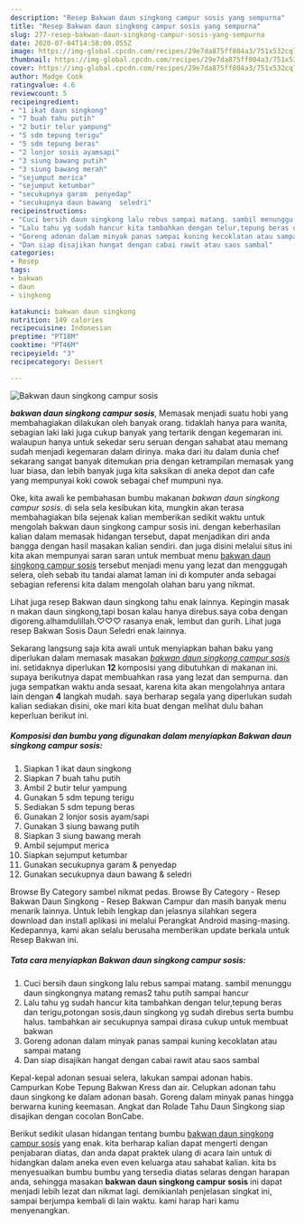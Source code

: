 ```yaml
---
description: "Resep Bakwan daun singkong campur sosis yang sempurna"
title: "Resep Bakwan daun singkong campur sosis yang sempurna"
slug: 277-resep-bakwan-daun-singkong-campur-sosis-yang-sempurna
date: 2020-07-04T14:58:00.055Z
image: https://img-global.cpcdn.com/recipes/29e7da875ff804a3/751x532cq70/bakwan-daun-singkong-campur-sosis-foto-resep-utama.jpg
thumbnail: https://img-global.cpcdn.com/recipes/29e7da875ff804a3/751x532cq70/bakwan-daun-singkong-campur-sosis-foto-resep-utama.jpg
cover: https://img-global.cpcdn.com/recipes/29e7da875ff804a3/751x532cq70/bakwan-daun-singkong-campur-sosis-foto-resep-utama.jpg
author: Madge Cook
ratingvalue: 4.6
reviewcount: 5
recipeingredient:
- "1 ikat daun singkong"
- "7 buah tahu putih"
- "2 butir telur yampung"
- "5 sdm tepung terigu"
- "5 sdm tepung beras"
- "2 lonjor sosis ayamsapi"
- "3 siung bawang putih"
- "3 siung bawang merah"
- "sejumput merica"
- "sejumput ketumbar"
- "secukupnya garam  penyedap"
- "secukupnya daun bawang  seledri"
recipeinstructions:
- "Cuci bersih daun singkong lalu rebus sampai matang. sambil menunggu daun singkongnya matang remas2 tahu putih sampai hancur"
- "Lalu tahu yg sudah hancur kita tambahkan dengan telur,tepung beras dan terigu,potongan sosis,daun singkong yg sudah direbus serta bumbu halus. tambahkan air secukupnya sampai dirasa cukup untuk membuat bakwan"
- "Goreng adonan dalam minyak panas sampai kuning kecoklatan atau sampai matang"
- "Dan siap disajikan hangat dengan cabai rawit atau saos sambal"
categories:
- Resep
tags:
- bakwan
- daun
- singkong

katakunci: bakwan daun singkong 
nutrition: 149 calories
recipecuisine: Indonesian
preptime: "PT18M"
cooktime: "PT46M"
recipeyield: "3"
recipecategory: Dessert

---
```



![Bakwan daun singkong campur sosis](https://img-global.cpcdn.com/recipes/29e7da875ff804a3/751x532cq70/bakwan-daun-singkong-campur-sosis-foto-resep-utama.jpg)

<b><i>bakwan daun singkong campur sosis</i></b>, Memasak menjadi suatu hobi yang membahagiakan dilakukan oleh banyak orang. tidaklah hanya para wanita, sebagian laki laki juga cukup banyak yang tertarik dengan kegemaran ini. walaupun hanya untuk sekedar seru seruan dengan sahabat atau memang sudah menjadi kegemaran dalam dirinya. maka dari itu dalam dunia chef sekarang sangat banyak ditemukan pria dengan ketrampilan memasak yang luar biasa, dan lebih banyak juga kita saksikan di aneka depot dan cafe yang mempunyai koki cowok sebagai chef mumpuni nya.

Oke, kita awali ke pembahasan bumbu makanan <i>bakwan daun singkong campur sosis</i>. di sela sela kesibukan kita, mungkin akan terasa membahagiakan bila sejenak kalian memberikan sedikit waktu untuk mengolah bakwan daun singkong campur sosis ini. dengan keberhasilan kalian dalam memasak hidangan tersebut, dapat menjadikan diri anda bangga dengan hasil masakan kalian sendiri. dan juga disini melalui situs ini kita akan mempunyai saran saran untuk membuat menu <u>bakwan daun singkong campur sosis</u> tersebut menjadi menu yang lezat dan menggugah selera, oleh sebab itu tandai alamat laman ini di komputer anda sebagai sebagian referensi kita dalam mengolah olahan baru yang nikmat.

Lihat juga resep Bakwan daun singkong tahu enak lainnya. Kepingin masak n makan daun singkong,tapi bosan kalau hanya direbus.saya coba dengan digoreng.alhamdulillah.♡♡♡ rasanya enak, lembut dan gurih. Lihat juga resep Bakwan Sosis Daun Seledri enak lainnya.


Sekarang langsung saja kita awali untuk menyiapkan bahan baku yang diperlukan dalam memasak masakan <u><i>bakwan daun singkong campur sosis</i></u> ini. setidaknya diperlukan <b>12</b> komposisi yang dibutuhkan di makanan ini. supaya berikutnya dapat membuahkan rasa yang lezat dan sempurna. dan juga sempatkan waktu anda sesaat, karena kita akan mengolahnya antara lain dengan <b>4</b> langkah mudah. saya berharap segala yang diperlukan sudah kalian sediakan disini, oke mari kita buat dengan melihat dulu bahan keperluan berikut ini.

<!--inarticleads1-->

##### Komposisi dan bumbu yang digunakan dalam menyiapkan Bakwan daun singkong campur sosis:

1. Siapkan 1 ikat daun singkong
1. Siapkan 7 buah tahu putih
1. Ambil 2 butir telur yampung
1. Gunakan 5 sdm tepung terigu
1. Sediakan 5 sdm tepung beras
1. Gunakan 2 lonjor sosis ayam/sapi
1. Gunakan 3 siung bawang putih
1. Siapkan 3 siung bawang merah
1. Ambil sejumput merica
1. Siapkan sejumput ketumbar
1. Gunakan secukupnya garam &amp; penyedap
1. Gunakan secukupnya daun bawang &amp; seledri


Browse By Category sambel nikmat pedas. Browse By Category - Resep Bakwan Daun Singkong - Resep Bakwan Campur dan masih banyak menu menarik lainnya. Untuk lebih lengkap dan jelasnya silahkan segera download dan install aplikasi ini melalui Perangkat Android masing-masing. Kedepannya, kami akan selalu berusaha memberikan update berkala untuk Resep Bakwan ini. 

<!--inarticleads2-->

##### Tata cara menyiapkan Bakwan daun singkong campur sosis:

1. Cuci bersih daun singkong lalu rebus sampai matang. sambil menunggu daun singkongnya matang remas2 tahu putih sampai hancur
1. Lalu tahu yg sudah hancur kita tambahkan dengan telur,tepung beras dan terigu,potongan sosis,daun singkong yg sudah direbus serta bumbu halus. tambahkan air secukupnya sampai dirasa cukup untuk membuat bakwan
1. Goreng adonan dalam minyak panas sampai kuning kecoklatan atau sampai matang
1. Dan siap disajikan hangat dengan cabai rawit atau saos sambal


Kepal-kepal adonan sesuai selera, lakukan sampai adonan habis. Campurkan Kobe Tepung Bakwan Kress dan air. Celupkan adonan tahu daun singkong ke dalam adonan basah. Goreng dalam minyak panas hingga berwarna kuning keemasan. Angkat dan Rolade Tahu Daun Singkong siap disajikan dengan cocolan BonCabe. 

Berikut sedikit ulasan hidangan tentang bumbu <u>bakwan daun singkong campur sosis</u> yang enak. kita berharap kalian dapat mengerti dengan penjabaran diatas, dan anda dapat praktek ulang di acara lain untuk di hidangkan dalam aneka even even keluarga atau sahabat kalian. kita bs menyesuaikan bumbu bumbu yang tersedia diatas selaras dengan harapan anda, sehingga masakan <b>bakwan daun singkong campur sosis</b> ini dapat menjadi lebih lezat dan nikmat lagi. demikianlah penjelasan singkat ini, sampai berjumpa kembali di lain waktu. kami harap hari kamu menyenangkan.

